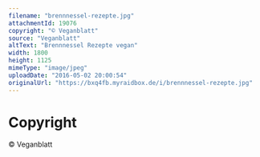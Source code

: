 ```yaml
---
filename: "brennnessel-rezepte.jpg"
attachmentId: 19076
copyright: "© Veganblatt"
source: "Veganblatt"
altText: "Brennnessel Rezepte vegan"
width: 1800
height: 1125
mimeType: "image/jpeg"
uploadDate: "2016-05-02 20:00:54"
originalUrl: "https://bxq4fb.myraidbox.de/i/brennnessel-rezepte.jpg"
---
```


# Copyright

© Veganblatt
